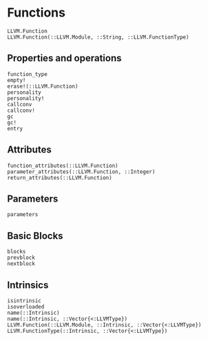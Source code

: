# Functions

```@docs
LLVM.Function
LLVM.Function(::LLVM.Module, ::String, ::LLVM.FunctionType)
```

## Properties and operations

```@docs
function_type
empty!
erase!(::LLVM.Function)
personality
personality!
callconv
callconv!
gc
gc!
entry
```

## Attributes

```@docs
function_attributes(::LLVM.Function)
parameter_attributes(::LLVM.Function, ::Integer)
return_attributes(::LLVM.Function)
```

## Parameters

```@docs
parameters
```

## Basic Blocks

```@docs
blocks
prevblock
nextblock
```

## Intrinsics

```@docs
isintrinsic
isoverloaded
name(::Intrinsic)
name(::Intrinsic, ::Vector{<:LLVMType})
LLVM.Function(::LLVM.Module, ::Intrinsic, ::Vector{<:LLVMType})
LLVM.FunctionType(::Intrinsic, ::Vector{<:LLVMType})
```
